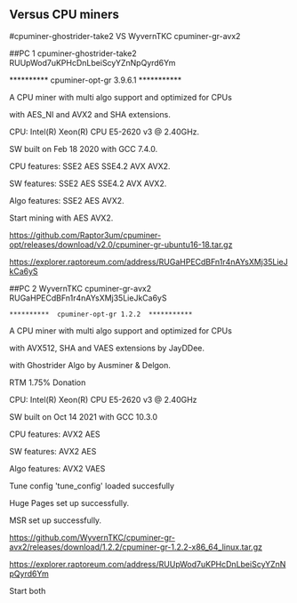 ## Versus CPU miners


#cpuminer-ghostrider-take2 VS  WyvernTKC cpuminer-gr-avx2


##PC 1  cpuminer-ghostrider-take2 RUUpWod7uKPHcDnLbeiScyYZnNpQyrd6Ym

**********  cpuminer-opt-gr 3.9.6.1  ***********

  A CPU miner with multi algo support and optimized for CPUs
     
  with AES_NI and AVX2 and SHA extensions.
       
CPU: Intel(R) Xeon(R) CPU E5-2620 v3 @ 2.40GHz.

SW built on Feb 18 2020 with GCC 7.4.0.

CPU features: SSE2 AES SSE4.2 AVX AVX2.

SW features: SSE2 AES SSE4.2 AVX AVX2.

Algo features: SSE2 AES AVX2.

Start mining with AES AVX2.

https://github.com/Raptor3um/cpuminer-opt/releases/download/v2.0/cpuminer-gr-ubuntu16-18.tar.gz

https://explorer.raptoreum.com/address/RUGaHPECdBFn1r4nAYsXMj35LieJkCa6yS



##PC 2 WyvernTKC cpuminer-gr-avx2 RUGaHPECdBFn1r4nAYsXMj35LieJkCa6yS

    **********  cpuminer-opt-gr 1.2.2  *********** 
 A CPU miner with multi algo support and optimized for CPUs
     
  with AVX512, SHA and VAES extensions by JayDDee.
     
  with Ghostrider Algo by Ausminer & Delgon.
     
  RTM 1.75% Donation


CPU: Intel(R) Xeon(R) CPU E5-2620 v3 @ 2.40GHz

SW built on Oct 14 2021 with GCC 10.3.0

CPU features:  AVX2    AES

SW features:   AVX2    AES

Algo features: AVX2   VAES

Tune config 'tune_config' loaded succesfully

Huge Pages set up successfully.

MSR set up successfully.


https://github.com/WyvernTKC/cpuminer-gr-avx2/releases/download/1.2.2/cpuminer-gr-1.2.2-x86_64_linux.tar.gz

https://explorer.raptoreum.com/address/RUUpWod7uKPHcDnLbeiScyYZnNpQyrd6Ym

Start both


